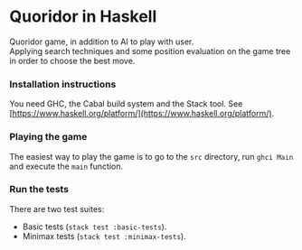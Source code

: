 # Quoridor in Haskell 

Quoridor game, in addition to AI to play with user.  
Applying search techniques and some position evaluation on the game tree in order to choose the best move.

### Installation instructions 

You need GHC, the Cabal build system and the Stack tool. See [https://www.haskell.org/platform/](https://www.haskell.org/platform/). 

### Playing the game 

The easiest way to play the game is to go to the `src` directory, run `ghci Main` and execute the `main` function.

### Run the tests 

There are two test suites:
* Basic tests (`stack test :basic-tests`).
* Minimax tests (`stack test :minimax-tests`).
